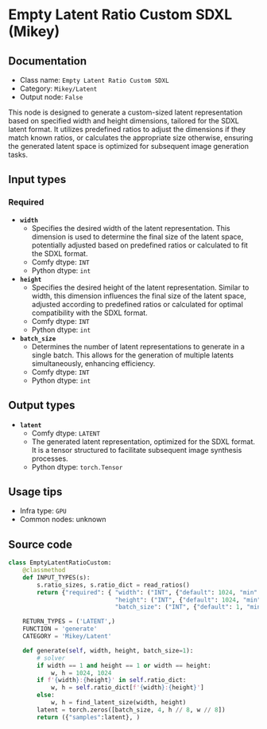 # Empty Latent Ratio Custom SDXL (Mikey)
## Documentation
- Class name: `Empty Latent Ratio Custom SDXL`
- Category: `Mikey/Latent`
- Output node: `False`

This node is designed to generate a custom-sized latent representation based on specified width and height dimensions, tailored for the SDXL latent format. It utilizes predefined ratios to adjust the dimensions if they match known ratios, or calculates the appropriate size otherwise, ensuring the generated latent space is optimized for subsequent image generation tasks.
## Input types
### Required
- **`width`**
    - Specifies the desired width of the latent representation. This dimension is used to determine the final size of the latent space, potentially adjusted based on predefined ratios or calculated to fit the SDXL format.
    - Comfy dtype: `INT`
    - Python dtype: `int`
- **`height`**
    - Specifies the desired height of the latent representation. Similar to width, this dimension influences the final size of the latent space, adjusted according to predefined ratios or calculated for optimal compatibility with the SDXL format.
    - Comfy dtype: `INT`
    - Python dtype: `int`
- **`batch_size`**
    - Determines the number of latent representations to generate in a single batch. This allows for the generation of multiple latents simultaneously, enhancing efficiency.
    - Comfy dtype: `INT`
    - Python dtype: `int`
## Output types
- **`latent`**
    - Comfy dtype: `LATENT`
    - The generated latent representation, optimized for the SDXL format. It is a tensor structured to facilitate subsequent image synthesis processes.
    - Python dtype: `torch.Tensor`
## Usage tips
- Infra type: `GPU`
- Common nodes: unknown


## Source code
```python
class EmptyLatentRatioCustom:
    @classmethod
    def INPUT_TYPES(s):
        s.ratio_sizes, s.ratio_dict = read_ratios()
        return {"required": { "width": ("INT", {"default": 1024, "min": 1, "max": 8192, "step": 1}),
                              "height": ("INT", {"default": 1024, "min": 1, "max": 8192, "step": 1}),
                              "batch_size": ("INT", {"default": 1, "min": 1, "max": 64})}}

    RETURN_TYPES = ('LATENT',)
    FUNCTION = 'generate'
    CATEGORY = 'Mikey/Latent'

    def generate(self, width, height, batch_size=1):
        # solver
        if width == 1 and height == 1 or width == height:
            w, h = 1024, 1024
        if f'{width}:{height}' in self.ratio_dict:
            w, h = self.ratio_dict[f'{width}:{height}']
        else:
            w, h = find_latent_size(width, height)
        latent = torch.zeros([batch_size, 4, h // 8, w // 8])
        return ({"samples":latent}, )

```
